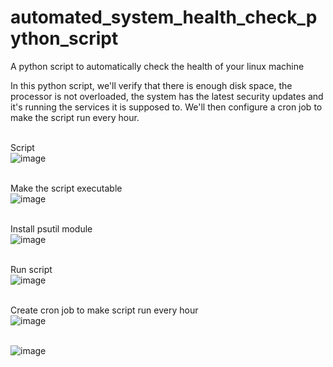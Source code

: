 # automated_system_health_check_python_script
A python script to automatically check the health of your linux machine

In this python script, we'll verify that there is enough disk space, the processor is not overloaded, the system has the latest security updates and it's running the services it is supposed to.
We'll then configure a cron job to make the script run every hour.
<br> <br>


Script<br>
![image](https://github.com/user-attachments/assets/70b96e4f-db31-45e3-b202-270ce8613f60) <br> <br>


Make the script executable<br>
![image](https://github.com/user-attachments/assets/8c5026c8-911b-41b6-abb8-cf7bf1fe8617) <br> <br>


Install psutil module <br>
![image](https://github.com/user-attachments/assets/1b17f23a-e424-42e9-a40a-b2bc4f6bddf5) <br> <br>


Run script <br>
![image](https://github.com/user-attachments/assets/51c835f3-4645-4189-a90d-6c042bb0936d) <br> <br>


Create cron job to make script run every hour<br>
![image](https://github.com/user-attachments/assets/1f766983-5a7d-4071-9c36-7081301b63f5) <br> <br>

![image](https://github.com/user-attachments/assets/c067ab3f-324e-409d-b7af-6a5abe010052) <br> <br>
